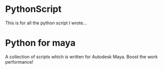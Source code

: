 # PythonScript
This is for all the python script I wrote...

# Python for maya
A collection of scripts which is written for Autodesk Maya. Boost the work performance!
